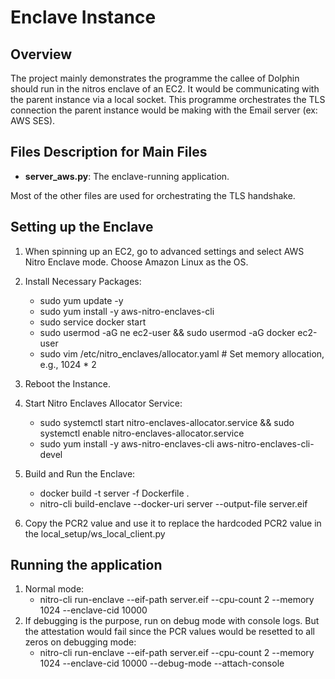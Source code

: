 # Enclave Instance

## Overview

The project mainly demonstrates the programme the callee of Dolphin should run in the nitros enclave of an EC2. It would be communicating with the parent instance via a local socket. This programme orchestrates the TLS connection the parent instance would be making with the Email server (ex: AWS SES).

## Files Description for Main Files

- **server_aws.py**: The enclave-running application.

Most of the other files are used for orchestrating the TLS handshake. 

## Setting up the Enclave  

1. When spinning up an EC2, go to advanced settings and select AWS Nitro Enclave mode. Choose Amazon Linux as the OS.
2. Install Necessary Packages:
    - sudo yum update -y
    - sudo yum install -y aws-nitro-enclaves-cli
    - sudo service docker start
    - sudo usermod -aG ne ec2-user && sudo usermod -aG docker ec2-user
    - sudo vim /etc/nitro_enclaves/allocator.yaml  # Set memory allocation, e.g., 1024 * 2

3. Reboot the Instance.
4. Start Nitro Enclaves Allocator Service:  
    - sudo systemctl start nitro-enclaves-allocator.service && sudo systemctl enable nitro-enclaves-allocator.service
    - sudo yum install -y aws-nitro-enclaves-cli aws-nitro-enclaves-cli-devel
5. Build and Run the Enclave:
    - docker build -t server -f Dockerfile .
    - nitro-cli build-enclave --docker-uri server --output-file server.eif
6. Copy the PCR2 value and use it to replace the hardcoded PCR2 value in the local_setup/ws_local_client.py

## Running the application

1. Normal mode:
    - nitro-cli run-enclave --eif-path server.eif --cpu-count 2 --memory 1024 --enclave-cid 10000
2. If debugging is the purpose, run on debug mode with console logs. But the attestation would fail since the PCR values would be resetted to all zeros on debugging mode:
    - nitro-cli run-enclave --eif-path server.eif --cpu-count 2 --memory 1024 --enclave-cid 10000 --debug-mode --attach-console
